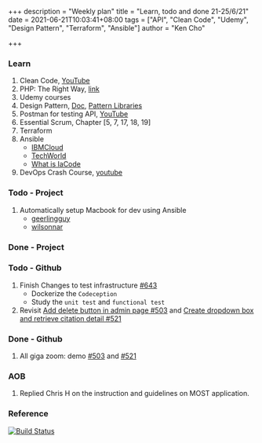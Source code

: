 +++
description = "Weekly plan"
title = "Learn, todo and done 21-25/6/21"
date = 2021-06-21T10:03:41+08:00
tags = ["API", "Clean Code", "Udemy", "Design Pattern", "Terraform", "Ansible"]
author = "Ken Cho"

+++  
### Learn
1. Clean Code, [YouTube](https://www.youtube.com/watch?v=7EmboKQH8lM)
2. PHP: The Right Way, [link](https://phptherightway.com/)
3. Udemy courses
4. Design Pattern, [Doc](https://designpatternsphp.readthedocs.io/en/latest/README.html), [Pattern Libraries](https://medium.com/@whatjackhasmade/pattern-libraries-abcc45c6144c)
5. Postman for testing API, [YouTube](https://www.freecodecamp.org/news/learn-how-to-use-postman-to-test-apis/)
6. Essential Scrum, Chapter [5, 7, 17, 18, 19]
7. Terraform
8. Ansible
    - [IBMCloud](https://www.youtube.com/watch?v=fHO1X93e4WA)
    - [TechWorld](https://www.youtube.com/watch?v=1id6ERvfozo)
    - [What is IaCode](https://www.youtube.com/watch?v=POPP2WTJ8es)
9. DevOps Crash Course, [youtube](https://www.youtube.com/watch?v=OXE2a8dqIAI)

### Todo - Project 
1. Automatically setup Macbook for dev using Ansible
    - [geerlingguy](https://github.com/geerlingguy/mac-dev-playbook)
    - [wilsonnar](https://wilsonmar.github.io/ansible-mac-osx-setup/)
    
### Done - Project

### Todo - Github
1. Finish Changes to test infrastructure [#643](https://github.com/gigascience/gigadb-website/issues/643)  
    - Dockerize the `Codeception`
    - Study the `unit test` and `functional test`
2. Revisit [Add delete button in admin page #503](https://github.com/gigascience/gigadb-website/pull/503) and [Create dropdown box and retrieve citation detail #521](https://github.com/gigascience/gigadb-website/pull/521)  

### Done - Github
1. All giga zoom: demo [#503](https://github.com/gigascience/gigadb-website/issues/503) and [#521](https://github.com/gigascience/gigadb-website/issues/521)

### AOB
1. Replied Chris H on the instruction and guidelines on MOST application.

### Reference


[![Build Status](https://travis-ci.com/kencho51/gigathing.svg?branch=master)](https://travis-ci.com/kencho51/gigathing)

